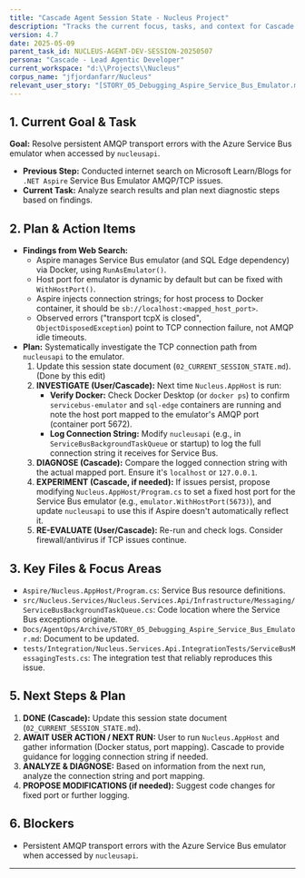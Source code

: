 ```yaml
---
title: "Cascade Agent Session State - Nucleus Project"
description: "Tracks the current focus, tasks, and context for Cascade AI agent working on the Nucleus project."
version: 4.7
date: 2025-05-09
parent_task_id: NUCLEUS-AGENT-DEV-SESSION-20250507
persona: "Cascade - Lead Agentic Developer"
current_workspace: "d:\\Projects\\Nucleus"
corpus_name: "jfjordanfarr/Nucleus"
relevant_user_story: "[STORY_05_Debugging_Aspire_Service_Bus_Emulator.md](d:\\Projects\\Nucleus\\AgentOps\\Archive\\STORY_05_Debugging_Aspire_Service_Bus_Emulator.md)"
---
```


## 1. Current Goal & Task

**Goal:** Resolve persistent AMQP transport errors with the Azure Service Bus emulator when accessed by `nucleusapi`.

*   **Previous Step:** Conducted internet search on Microsoft Learn/Blogs for `.NET Aspire` Service Bus Emulator AMQP/TCP issues.
*   **Current Task:** Analyze search results and plan next diagnostic steps based on findings.

## 2. Plan & Action Items

*   **Findings from Web Search:**
    *   Aspire manages Service Bus emulator (and SQL Edge dependency) via Docker, using `RunAsEmulator()`.
    *   Host port for emulator is dynamic by default but can be fixed with `WithHostPort()`.
    *   Aspire injects connection strings; for host process to Docker container, it should be `sb://localhost:<mapped_host_port>`. 
    *   Observed errors ("transport tcpX is closed", `ObjectDisposedException`) point to TCP connection failure, not AMQP idle timeouts.
*   **Plan:** Systematically investigate the TCP connection path from `nucleusapi` to the emulator.
    1.  Update this session state document (`02_CURRENT_SESSION_STATE.md`). (Done by this edit)
    2.  **INVESTIGATE (User/Cascade):** Next time `Nucleus.AppHost` is run:
        *   **Verify Docker:** Check Docker Desktop (or `docker ps`) to confirm `servicebus-emulator` and `sql-edge` containers are running and note the host port mapped to the emulator's AMQP port (container port 5672).
        *   **Log Connection String:** Modify `nucleusapi` (e.g., in `ServiceBusBackgroundTaskQueue` or startup) to log the full connection string it receives for Service Bus.
    3.  **DIAGNOSE (Cascade):** Compare the logged connection string with the actual mapped port. Ensure it's `localhost` or `127.0.0.1`.
    4.  **EXPERIMENT (Cascade, if needed):** If issues persist, propose modifying `Nucleus.AppHost/Program.cs` to set a fixed host port for the Service Bus emulator (e.g., `emulator.WithHostPort(5673)`), and update `nucleusapi` to use this if Aspire doesn't automatically reflect it.
    5.  **RE-EVALUATE (User/Cascade):** Re-run and check logs. Consider firewall/antivirus if TCP issues continue.

## 3. Key Files & Focus Areas

*   `Aspire/Nucleus.AppHost/Program.cs`: Service Bus resource definitions.
*   `src/Nucleus.Services/Nucleus.Services.Api/Infrastructure/Messaging/ServiceBusBackgroundTaskQueue.cs`: Code location where the Service Bus exceptions originate.
*   `Docs/AgentOps/Archive/STORY_05_Debugging_Aspire_Service_Bus_Emulator.md`: Document to be updated.
*   `tests/Integration/Nucleus.Services.Api.IntegrationTests/ServiceBusMessagingTests.cs`: The integration test that reliably reproduces this issue.

## 5. Next Steps & Plan

   1.  **DONE (Cascade):** Update this session state document (`02_CURRENT_SESSION_STATE.md`).
   2.  **AWAIT USER ACTION / NEXT RUN:** User to run `Nucleus.AppHost` and gather information (Docker status, port mapping). Cascade to provide guidance for logging connection string if needed.
   3.  **ANALYZE & DIAGNOSE:** Based on information from the next run, analyze the connection string and port mapping.
   4.  **PROPOSE MODIFICATIONS (if needed):** Suggest code changes for fixed port or further logging.

## 6. Blockers

*   Persistent AMQP transport errors with the Azure Service Bus emulator when accessed by `nucleusapi`.
---